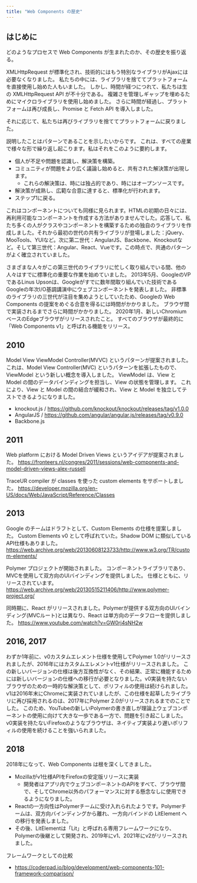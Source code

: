 ```yaml
---
title: "Web Components の歴史"
---
```

## はじめに
どのようなプロセスで Web Components が生まれたのか、その歴史を振り返る。

XMLHttpRequest が標準化され、技術的にはもう特別なライブラリがAjaxには必要なくなりました。
私たちの中には、ライブラリを捨ててプラットフォームを直接使用し始めた人もいました。
しかし、時間が経つにつれて、私たちは生の XMLHttpRequest API が不十分である。
複雑さを管理しギャップを埋めるためにマイクロライブラリを使用し始めました。
さらに時間が経過し、プラットフォームは再び成長し、Promise と Fetch API を導入しました。

それに応じて、私たちは再びライブラリを捨ててプラットフォームに戻りました。

説明したことはパターンであることを示したいからです。
これは、すべての産業で様々な形で繰り返し起こります。私はそれをこのように要約します。

- 個人が不足や問題を認識し、解決策を構築。
- コミュニティが問題をより広く議論し始めると、共有された解決策が出現します。
    - これらの解決策は、時には独占的であり、時にはオープンソースです。
- 解決策が成熟し、広範な合意に達すると、標準化が行われます。
- ステップ1に戻る。

これはコンポーネントについても同様に見られます。HTMLの初期の日々には、再利用可能なコンポーネントを作成する方法がありませんでした。応答して、私たち多くの人がクラスやコンポーネントを構築するための独自のライブラリを作成しました。それから最初の世代の共有ライブラリが登場しました：jQuery、MooTools、YUIなど。次に第二世代：AngularJS、Backbone、Knockoutなど。そして第三世代：Angular、React、Vueです。この時点で、共通のパターンがよく確立されていました。

さまざまな人々がこの第三世代のライブラリに忙しく取り組んでいる間、他の人々はすでに標準化の重要な作業を始めていました。
2013年5月、GoogleのVPであるLinus Upsonは、Googleがすでに数年間取り組んでいた技術であるGoogleの年次I/O基調講演中にウェブコンポーネントを発表しました。
非標準のライブラリの三世代が注目を集めようとしていたため、Googleの Web Components の提案をめぐる合意を得るには時間がかかりました。
ブラウザ間で実装されるまでさらに時間がかかりました。
2020年1月、新しいChromiumベースのEdgeブラウザがリリースされたこと。
すべてのブラウザが最終的に「Web Components v1」と呼ばれる機能をリリース。

## 2010
Model View ViewModel Controller(MVVC) というパターンが提案されました。
これは、Model View Controller(MVC) というパターンを拡張したもので、ViewModel という新しい概念を導入しました。
ViewModel は、View と Model の間のデータバインディングを担当し、View の状態を管理します。
これにより、View と Model の間の結合が緩和され、View と Model を独立してテストできるようになりました。
- knockout.js / https://github.com/knockout/knockout/releases/tag/v1.0.0
- AngularJS / https://github.com/angular/angular.js/releases/tag/v0.9.0
- Backbone.js
## 2011
Web platform における Model Driven Views というアイデアが提案されました。
https://fronteers.nl/congres/2011/sessions/web-components-and-model-driven-views-alex-russell

TraceUR compiler が classes を使った custom elements をサポートしました。
https://developer.mozilla.org/en-US/docs/Web/JavaScript/Reference/Classes

## 2013
Google のチームはドラフトとして、Custom Elements の仕様を提案しました。
Custom Elements v0 として呼ばれていた。Shadow DOM に類似しているAPI仕様もありました。
https://web.archive.org/web/20130608123733/http://www.w3.org/TR/custom-elements/

Polymer プロジェクトが開始されました。
コンポーネントライブラリであり、MVCを使用して双方向のUIバインディングを提供しました。
仕様とともに、リリースされています。
https://web.archive.org/web/20130515211406/http://www.polymer-project.org/

同時期に、React がリリースされました。Polymerが提供する双方向のUIバインディング(MVCルート)とは異なり、React は単方向のデータフローを提供しました。
https://www.youtube.com/watch?v=GW0rj4sNH2w

## 2016, 2017
わずか1年前に、v0カスタムエレメント仕様を使用してPolymer 1.0がリリースされましたが、2016年にはカスタムエレメントv1仕様がリリースされました。
この新しいバージョンの仕様は後方互換性がなく、その結果、正常に機能するためには新しいバージョンの仕様への移行が必要となりました。v0実装を持たないブラウザのための一時的な解決策として、ポリフィルの使用は続けられました。
v1は2016年末にChromeに実装されていましたが、この仕様を起草したライブラリに再び採用されるのは、2017年にPolymer 2.0がリリースされるまでのことでした。
このため、YouTubeの新しいPolymerの書き直しが理論上ウェブコンポーネントの使用に向けて大きな一歩である一方で、問題を引き起こしました。v0実装を持たないFirefoxのようなブラウザは、ネイティブ実装より遅いポリフィルの使用を続けることを強いられました。

## 2018
2018年になって、Web Components は根を深くしてきました。
- Mozillaがv1仕様APIをFirefoxの安定版リリースに実装
    - 開発者はアプリ内でウェブコンポーネントのAPIをすべて、ブラウザ間で、そしてChrome以外のパフォーマンスに対する懸念なしに使用できるようになりました。
- Reactの一方向性はPolymerチームに受け入れられたようです。Polymerチームは、双方向バインディングから離れ、一方向バインドの LitElement への移行を発表しました。
- その後、LitElementは「Lit」と呼ばれる専用フレームワークになり、Polymerの後継として開発され、2019年にv1、2021年にv2がリリースされました。

フレームワークとしての比較
- https://coderpad.io/blog/development/web-components-101-framework-comparison/ 